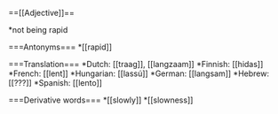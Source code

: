 ==[[Adjective]]==

*not being rapid

===Antonyms===
*[[rapid]]

===Translation===
*Dutch: [[traag]], [[langzaam]]
*Finnish: [[hidas]]
*French: [[lent]]
*Hungarian: [[lassú]]
*German: [[langsam]]
*Hebrew: [[???]]
*Spanish: [[lento]]

===Derivative words===
*[[slowly]]
*[[slowness]]